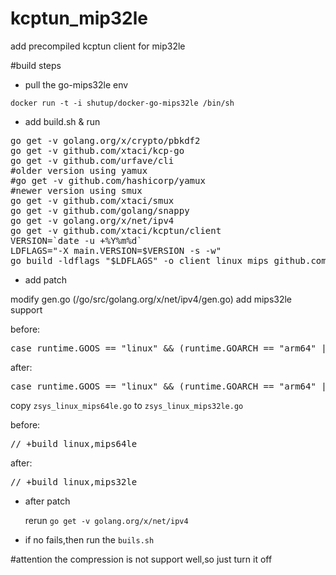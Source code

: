 # kcptun_mip32le
add precompiled kcptun client for mip32le

#build steps
* pull the go-mips32le env 
 
 `docker run -t -i shutup/docker-go-mips32le /bin/sh`
* add build.sh & run
<pre>
go get -v golang.org/x/crypto/pbkdf2
go get -v github.com/xtaci/kcp-go
go get -v github.com/urfave/cli
#older version using yamux
#go get -v github.com/hashicorp/yamux
#newer version using smux
go get -v github.com/xtaci/smux
go get -v github.com/golang/snappy
go get -v golang.org/x/net/ipv4
go get -v github.com/xtaci/kcptun/client
VERSION=`date -u +%Y%m%d`
LDFLAGS="-X main.VERSION=$VERSION -s -w"
go build -ldflags "$LDFLAGS" -o client_linux_mips github.com/xtaci/kcptun/client
</pre>
* add patch

modify gen.go (/go/src/golang.org/x/net/ipv4/gen.go) add mips32le support

before:
<pre>
case runtime.GOOS == "linux" && (runtime.GOARCH == "arm64" || runtime.GOARCH == "mips64" || runtime.GOARCH == "mips64le" || runtime.GOARCH == "ppc64" || runtime.GOARCH == "ppc64le" || runtime.GOARCH == "s390x"):
</pre>
after:
<pre>
case runtime.GOOS == "linux" && (runtime.GOARCH == "arm64" || runtime.GOARCH == "mips64" || runtime.GOARCH == "mips64le" || runtime.GOARCH == "ppc64" || runtime.GOARCH == "ppc64le" || runtime.GOARCH == "s390x" || || runtime.GOARCH == "mips32le"):
</pre>
copy `zsys_linux_mips64le.go` to `zsys_linux_mips32le.go`

before:
<pre>
// +build linux,mips64le
</pre>
after:
<pre>
// +build linux,mips32le
</pre>

* after patch
  
  rerun `go get -v golang.org/x/net/ipv4`
* if no fails,then run the `buils.sh`

#attention
the compression is not support well,so just turn it off

